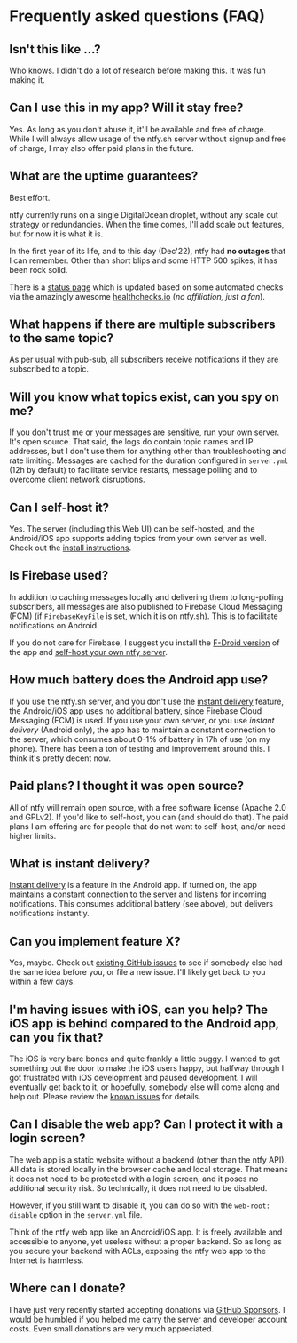 # Frequently asked questions (FAQ)

## Isn't this like ...?
Who knows. I didn't do a lot of research before making this. It was fun making it.

## Can I use this in my app? Will it stay free?
Yes. As long as you don't abuse it, it'll be available and free of charge. While I will always allow usage of the ntfy.sh
server without signup and free of charge, I may also offer paid plans in the future.

## What are the uptime guarantees?
Best effort. 

ntfy currently runs on a single DigitalOcean droplet, without any scale out strategy or redundancies. When the time comes,
I'll add scale out features, but for now it is what it is.

In the first year of its life, and to this day (Dec'22), ntfy had **no outages** that I can remember. Other than short 
blips and some HTTP 500 spikes, it has been rock solid.   

There is a [status page](https://ntfy.statuspage.io/) which is updated based on some automated checks via the amazingly 
awesome [healthchecks.io](https://healthchecks.io/) (_no affiliation, just a fan_).

## What happens if there are multiple subscribers to the same topic?
As per usual with pub-sub, all subscribers receive notifications if they are subscribed to a topic.

## Will you know what topics exist, can you spy on me?
If you don't trust me or your messages are sensitive, run your own server. It's open source.
That said, the logs do contain topic names and IP addresses, but I don't use them for anything other than
troubleshooting and rate limiting. Messages are cached for the duration configured in `server.yml` (12h by default) 
to facilitate service restarts, message polling and to overcome client network disruptions.

## Can I self-host it?
Yes. The server (including this Web UI) can be self-hosted, and the Android/iOS app supports adding topics from
your own server as well. Check out the [install instructions](install.md).

## Is Firebase used?
In addition to caching messages locally and delivering them to long-polling subscribers, all messages are also
published to Firebase Cloud Messaging (FCM) (if `FirebaseKeyFile` is set, which it is on ntfy.sh). This
is to facilitate notifications on Android. 

If you do not care for Firebase, I suggest you install the [F-Droid version](https://f-droid.org/en/packages/io.heckel.ntfy/)
of the app and [self-host your own ntfy server](install.md).

## How much battery does the Android app use?
If you use the ntfy.sh server, and you don't use the [instant delivery](subscribe/phone.md#instant-delivery) feature, 
the Android/iOS app uses no additional battery, since Firebase Cloud Messaging (FCM) is used. If you use your own server, 
or you use *instant delivery* (Android only), the app has to maintain a constant connection to the server, which consumes 
about 0-1% of battery in 17h of use (on my phone). There has been a ton of testing and improvement around this. I think it's pretty 
decent now.

## Paid plans? I thought it was open source?
All of ntfy will remain open source, with a free software license (Apache 2.0 and GPLv2). If you'd like to self-host, you
can (and should do that). The paid plans I am offering are for people that do not want to self-host, and/or need higher
limits.

## What is instant delivery?
[Instant delivery](subscribe/phone.md#instant-delivery) is a feature in the Android app. If turned on, the app maintains a constant connection to the
server and listens for incoming notifications. This consumes additional battery (see above),
but delivers notifications instantly.

## Can you implement feature X?
Yes, maybe. Check out [existing GitHub issues](https://github.com/binwiederhier/ntfy/issues) to see if somebody else had
the same idea before you, or file a new issue. I'll likely get back to you within a few days.

## I'm having issues with iOS, can you help? The iOS app is behind compared to the Android app, can you fix that?
The iOS is very bare bones and quite frankly a little buggy. I wanted to get something out the door to make the iOS users
happy, but halfway through I got frustrated with iOS development and paused development. I will eventually get back to
it, or hopefully, somebody else will come along and help out. Please review the [known issues](known-issues.md) for details.

## Can I disable the web app? Can I protect it with a login screen?
The web app is a static website without a backend (other than the ntfy API). All data is stored locally in the browser
cache and local storage. That means it does not need to be protected with a login screen, and it poses no additional 
security risk. So technically, it does not need to be disabled.

However, if you still want to disable it, you can do so with the `web-root: disable` option in the `server.yml` file. 

Think of the ntfy web app like an Android/iOS app. It is freely available and accessible to anyone, yet useless without
a proper backend. So as long as you secure your backend with ACLs, exposing the ntfy web app to the Internet is harmless.

## Where can I donate?
I have just very recently started accepting donations via [GitHub Sponsors](https://github.com/sponsors/binwiederhier).
I would be humbled if you helped me carry the server and developer account costs. Even small donations are very much
appreciated.
